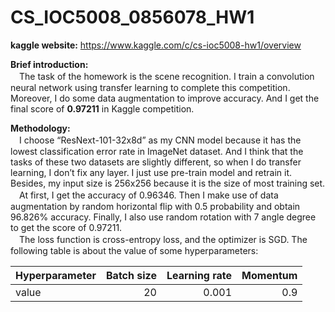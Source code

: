 # CS_IOC5008_0856078_HW1

**kaggle website:**
https://www.kaggle.com/c/cs-ioc5008-hw1/overview

**Brief introduction:**  
　The task of the homework is the scene recognition. I train a convolution neural network using transfer learning to complete this competition. Moreover, I do some data augmentation to improve accuracy. And I get the final score of **0.97211** in Kaggle competition.  

**Methodology:**  
　I choose “ResNext-101-32x8d” as my CNN model because it has the lowest classification error rate in ImageNet dataset. And I think that the tasks of these two datasets are slightly different, so when I do transfer learning, I don’t fix any layer. I just use pre-train model and retrain it. Besides, my input size is 256x256 because it is the size of most training set.  
　At first, I get the accuracy of 0.96346. Then I make use of data augmentation by random horizontal flip with 0.5 probability and obtain 96.826% accuracy. Finally, I also use random rotation with 7 angle degree to get the score of 0.97211.  
　The loss function is cross-entropy loss, and the optimizer is SGD. The following table is about the value of some hyperparameters:  

| Hyperparameter | Batch size | Learning rate | Momentum |
| :---           |     ---:   |          ---: |     ---: |
| value          |         20 |         0.001 |      0.9 |
